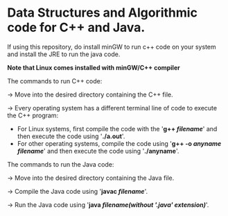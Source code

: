 # Data Structures and Algorithmic code for C++ and Java.

If using this repository, do install minGW to run c++ code on your system and install the JRE to run the java code.

**Note that Linux comes installed with minGW/C++ compiler**

The commands to run C++ code:

-> Move into the desired directory containing the C++ file.

-> Every operating system has a different terminal line of code to execute the C++ program:
   - For Linux systems, first compile the code with the '**g++ _filename_**' and then execute the code using '**./a.out**'.
   - For other operating systems, compile the code using '**g++ -o _anyname_ _filename_**' and then execute the code using '**./anyname**'.

The commands to run the Java code: 

-> Move into the desired directory containing the Java file.

-> Compile the Java code using '**javac _filename_**'.

-> Run the Java code using '**java _filename(without '.java' extension)_**'.
